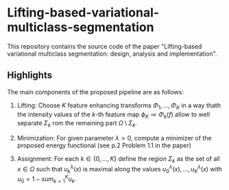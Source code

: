 # Lifting-based-variational-multiclass-segmentation


This repository contains the source code of the paper "Lifting-based variational multiclass segmentation: design, analysis and implementation". 

## Highlights
The main components of the proposed pipeline are as follows:

1. Lifting: Choose $K$ feature enhancing transforms $\Phi_1,\dots,\Phi_K$ in a way thath the intensity values of the $k$-th feature map $\phi_K\coloneqq\Phi_k(f)$ allow to well separate $\Sigma_k$ rom the remaining part $\Omega\setminus\Sigma_k$.

2. Minimization: For given parameter $\lambda>0$, compute a minimizer of the proposed energy functional (see p.2 Problem 1.1 in the paper)
3. Assignment: For each $k\in\{0,\dots,K\}$ define the region $\Sigma_k$ as the set of all $x\in\Omega$ such that $u_k^{\lambda}(x)$ is maximal along the values $u_0^{\lambda}(x),\dots,u_K^{\lambda}(x)$ with $u_0 = 1-sum_{k=1}^K u_k$.

